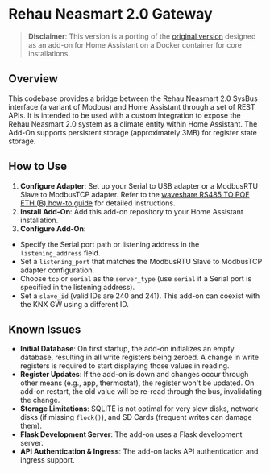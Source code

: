 
# Rehau Neasmart 2.0 Gateway 

> **Disclaimer**: This version is a porting of the [original version](https://github.com/MatteoManzoni/RehauNeasmart2.0_Gateway) designed as an add-on for Home Assistant on a Docker container for core installations.

## Overview

This codebase provides a bridge between the Rehau Neasmart 2.0 SysBus interface (a variant of Modbus) and Home Assistant through a set of REST APIs. It is intended to be used with a custom integration to expose the Rehau Neasmart 2.0 system as a climate entity within Home Assistant. The Add-On supports persistent storage (approximately 3MB) for register state storage.

## How to Use

1. **Configure Adapter**: Set up your Serial to USB adapter or a ModbusRTU Slave to ModbusTCP adapter. Refer to the [waveshare RS485 TO POE ETH (B) how-to guide](./waveshare_poegw_howto.md) for detailed instructions.
2. **Install Add-On**: Add this add-on repository to your Home Assistant installation.
3. **Configure Add-On**: 
  - Specify the Serial port path or listening address in the `listening_address` field.
  - Set a `listening_port` that matches the ModbusRTU Slave to ModbusTCP adapter configuration.
  - Choose `tcp` or `serial` as the `server_type` (use `serial` if a Serial port is specified in the listening address).
  - Set a `slave_id` (valid IDs are 240 and 241). This add-on can coexist with the KNX GW using a different ID.

## Known Issues

- **Initial Database**: On first startup, the add-on initializes an empty database, resulting in all write registers being zeroed. A change in write registers is required to start displaying those values in reading.
- **Register Updates**: If the add-on is down and changes occur through other means (e.g., app, thermostat), the register won't be updated. On add-on restart, the old value will be re-read through the bus, invalidating the change.
- **Storage Limitations**: SQLITE is not optimal for very slow disks, network disks (if missing `flock()`), and SD Cards (frequent writes can damage them).
- **Flask Development Server**: The add-on uses a Flask development server.
- **API Authentication & Ingress**: The add-on lacks API authentication and ingress support.

